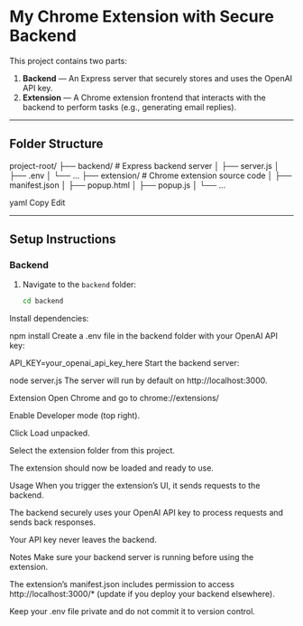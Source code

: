 # My Chrome Extension with Secure Backend

This project contains two parts:

1. **Backend** — An Express server that securely stores and uses the OpenAI API key.
2. **Extension** — A Chrome extension frontend that interacts with the backend to perform tasks (e.g., generating email replies).

---

## Folder Structure

project-root/
├── backend/ # Express backend server
│ ├── server.js
│ ├── .env
│ └── ...
├── extension/ # Chrome extension source code
│ ├── manifest.json
│ ├── popup.html
│ ├── popup.js
│ └── ...

yaml
Copy
Edit

---

## Setup Instructions

### Backend

1. Navigate to the `backend` folder:
   ```bash
   cd backend
Install dependencies:

npm install
Create a .env file in the backend folder with your OpenAI API key:

API_KEY=your_openai_api_key_here
Start the backend server:

node server.js
The server will run by default on http://localhost:3000.

Extension
Open Chrome and go to chrome://extensions/

Enable Developer mode (top right).

Click Load unpacked.

Select the extension folder from this project.

The extension should now be loaded and ready to use.

Usage
When you trigger the extension’s UI, it sends requests to the backend.

The backend securely uses your OpenAI API key to process requests and sends back responses.

Your API key never leaves the backend.

Notes
Make sure your backend server is running before using the extension.

The extension’s manifest.json includes permission to access http://localhost:3000/* (update if you deploy your backend elsewhere).

Keep your .env file private and do not commit it to version control.